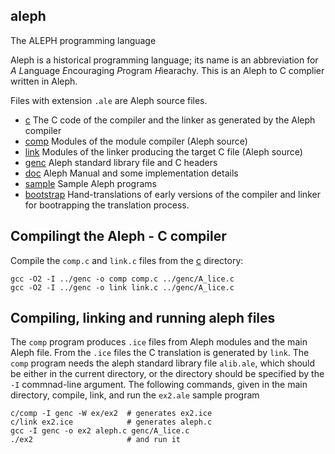## aleph
The ALEPH programming language

Aleph is a historical programming language; its name is an abbreviation for
*A* *L*anguage *E*ncouraging *P*rogram *H*iearachy.
This is an Aleph to C complier written in Aleph.

Files with extension `.ale` are Aleph source files.

* [c](c) The C code of the compiler and the linker as generated by the Aleph compiler
* [comp](comp) Modules of the module compiler (Aleph source)
* [link](link) Modules of the linker producing the target C file (Aleph source)
* [genc](genc) Aleph standard library file and C headers
* [doc](doc) Aleph Manual and some implementation details
* [sample](sample) Sample Aleph programs
* [bootstrap](bootstrap) Hand-translations of early versions of the compiler and linker for bootrapping the translation process.

## Compilingt the Aleph - C compiler

Compile the `comp.c` and `link.c` files from the [c](c) directory:

    gcc -O2 -I ../genc -o comp comp.c ../genc/A_lice.c
    gcc -O2 -I ../genc -o link link.c ../genc/A_lice.c
   

## Compiling, linking and running aleph files

The `comp` program produces `.ice` files from Aleph modules and the main Aleph file.
From the `.ice` files the C translation is generated by `link`. The `comp` program
needs the aleph standard library file `alib.ale`, which should be either in
the current directory, or the directory should be specified by the `-I` commnad-line
argument. The following commands, given in the main directory, compile, link,
and run the `ex2.ale` sample program

    c/comp -I genc -W ex/ex2  # generates ex2.ice
    c/link ex2.ice            # generates aleph.c
    gcc -I genc -o ex2 aleph.c genc/A_lice.c
    ./ex2                     # and run it


